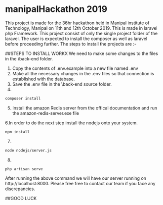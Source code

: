 # manipalHackathon 2019

This project is made for the 36hr hackathon held in Manipal institute of Technology, Manipal on 11th and 12th October 2019. This is made in laravel php Framework. This project consist of only the single project folder of the laravel. The user is expected to install the composer as well as laravel before proceeding further. The steps to install the projects are :- 

##STEPS TO INSTALL WORKX
We need to make some changes to the files in the \back-end folder. 

1. Copy the contents of .env.example into a new file named .env
2. Make all the necessary changes in the .env files so that connection is established with the database.
3. Save the .env file in the \back-end source folder.
4.
```bash
composer install
```
5. Install the amazon Redis server from the offical documentation and run the amazon-redis-server.exe file

6.In order to do the next step install the nodejs onto your system.
```bash
npm install
```
7.
```bash
node nodejs/server.js
```
8.
```bash
php artisan serve 
```

After running the above command we will have our server running on http://localhost:8000. Please free free to contact our team if you face any discrepancies.

##GOOD LUCK 

